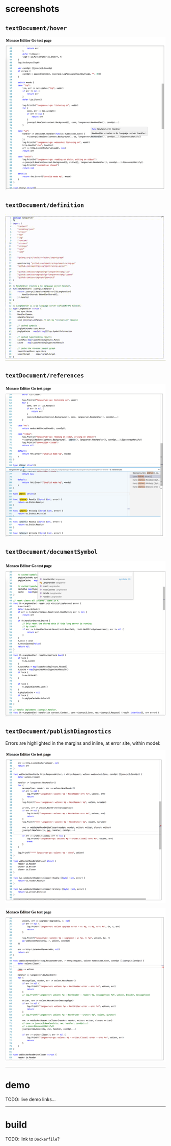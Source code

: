 # screenshots

## `textDocument/hover`

![images/textDocument/hover.png](images/textDocument/hover.png)

## `textDocument/definition`

![images/textDocument/definition.gif](images/textDocument/definition.gif)

## `textDocument/references`

![images/textDocument/references.png](images/textDocument/references.png)

## `textDocument/documentSymbol`

![images/textDocument/documentSymbol.png](images/textDocument/documentSymbol.png)

## `textDocument/publishDiagnostics`

Errors are highlighted in the margins and inline, at error site, within model:

![images/textDocument/publishDiagnostics.png](images/textDocument/publishDiagnostics.png)

![images/textDocument/publishDiagnostics-2.png](images/textDocument/publishDiagnostics-2.png)

---

# demo

TODO: live demo links...

---

# build

TODO: link to `Dockerfile`?
